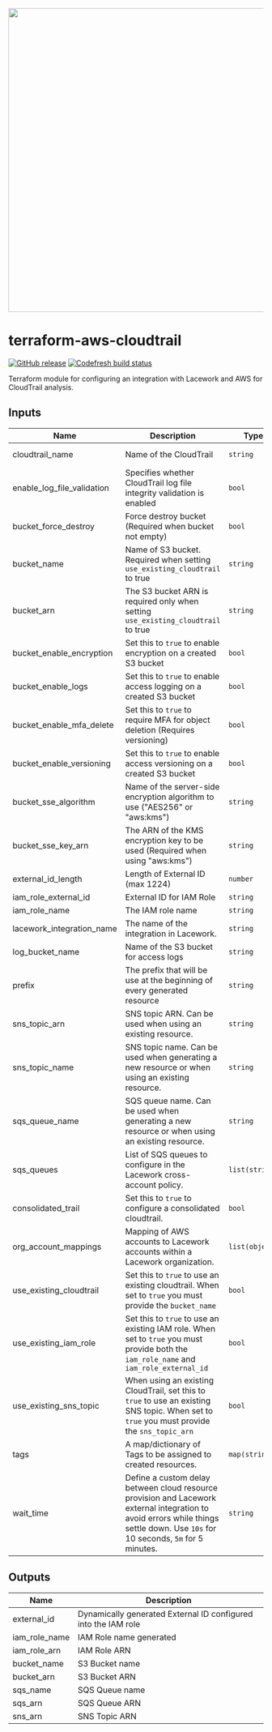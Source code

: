 <a href="https://lacework.com"><img src="https://techally-content.s3-us-west-1.amazonaws.com/public-content/lacework_logo_full.png" width="600"></a>

# terraform-aws-cloudtrail

[![GitHub release](https://img.shields.io/github/release/lacework/terraform-aws-cloudtrail.svg)](https://github.com/lacework/terraform-aws-cloudtrail/releases/)
[![Codefresh build status]( https://g.codefresh.io/api/badges/pipeline/lacework/terraform-modules%2Ftest-compatibility?type=cf-1&key=eyJhbGciOiJIUzI1NiJ9.NWVmNTAxOGU4Y2FjOGQzYTkxYjg3ZDEx.RJ3DEzWmBXrJX7m38iExJ_ntGv4_Ip8VTa-an8gBwBo)]( https://g.codefresh.io/pipelines/edit/new/builds?id=607e25e6728f5a6fba30431b&pipeline=test-compatibility&projects=terraform-modules&projectId=607db54b728f5a5f8930405d)

Terraform module for configuring an integration with Lacework and AWS for CloudTrail analysis.

## Inputs

| Name | Description | Type | Default | Required |
|------|-------------|------|---------|:--------:|
| cloudtrail_name | Name of the CloudTrail | `string` | "lacework-cloudtrail" | no |
| enable_log_file_validation | Specifies whether CloudTrail log file integrity validation is enabled | `bool` | `false` | no |
| bucket_force_destroy | Force destroy bucket (Required when bucket not empty) | `bool` | false | no |
| bucket_name | Name of S3 bucket. Required when setting `use_existing_cloudtrail` to true | `string` | "" | no |
| bucket_arn | The S3 bucket ARN is required only when setting `use_existing_cloudtrail` to true | `string` | "" | no |
| bucket_enable_encryption | Set this to `true` to enable encryption on a created S3 bucket | `bool` | false | no |
| bucket_enable_logs | Set this to `true` to enable access logging on a created S3 bucket | `bool` | false | no |
| bucket_enable_mfa_delete | Set this to `true` to require MFA for object deletion (Requires versioning) | `bool` | `false` | no |
| bucket_enable_versioning | Set this to `true` to enable access versioning on a created S3 bucket | `bool` | false | no |
| bucket_sse_algorithm | Name of the server-side encryption algorithm to use ("AES256" or "aws:kms") | `string` | AES256 | no |
| bucket_sse_key_arn | The ARN of the KMS encryption key to be used (Required when using "aws:kms") | `string` | "" | no |
| external_id_length | Length of External ID (max 1224) | `number` | 16 | no |
| iam_role_external_id | External ID for IAM Role | `string` | "" | no |
| iam_role_name |  The IAM role name | `string` | "lacework_iam_role" | no |
| lacework_integration_name | The name of the integration in Lacework. | `string` | TF cloudtrail | no |
| log_bucket_name | Name of the S3 bucket for access logs | `string` | "" | no |
| prefix | The prefix that will be use at the beginning of every generated resource | `string` | lacework-ct | no |
| sns_topic_arn | SNS topic ARN. Can be used when using an existing resource. | `string` | "" | no |
| sns_topic_name | SNS topic name. Can be used when generating a new resource or when using an existing resource. | `string` | "" | no |
| sqs_queue_name | SQS queue name. Can be used when generating a new resource or when using an existing resource. | `string` | "" | no |
| sqs_queues | List of SQS queues to configure in the Lacework cross-account policy. | `list(string)` | `[]` | no |
| consolidated_trail | Set this to `true` to configure a consolidated cloudtrail. | `bool` | `false` | no |
| org_account_mappings | Mapping of AWS accounts to Lacework accounts within a Lacework organization. | `list(object)` | `[]` | no |
| use_existing_cloudtrail | Set this to `true` to use an existing cloudtrail. When set to `true` you must provide the `bucket_name` | `bool` | `false` | no |
| use_existing_iam_role | Set this to `true` to use an existing IAM role. When set to `true` you must provide both the `iam_role_name` and `iam_role_external_id` | `bool` | `false` | no |
| use_existing_sns_topic | When using an existing CloudTrail, set this to `true` to use an existing SNS topic. When set to `true` you must provide the `sns_topic_arn` | `bool` | `false` | no |
| tags | A map/dictionary of Tags to be assigned to created resources. | `map(string)` | `{}` | no |
| wait_time | Define a custom delay between cloud resource provision and Lacework external integration to avoid errors while things settle down. Use `10s` for 10 seconds, `5m` for 5 minutes. | `string` | `10s` | no |

## Outputs

| Name | Description |
|------|-------------|
| external_id | Dynamically generated External ID configured into the IAM role |
| iam_role_name | IAM Role name generated |
| iam_role_arn | IAM Role ARN |
| bucket_name | S3 Bucket name |
| bucket_arn | S3 Bucket ARN |
| sqs_name | SQS Queue name |
| sqs_arn | SQS Queue ARN |
| sns_arn | SNS Topic ARN |
